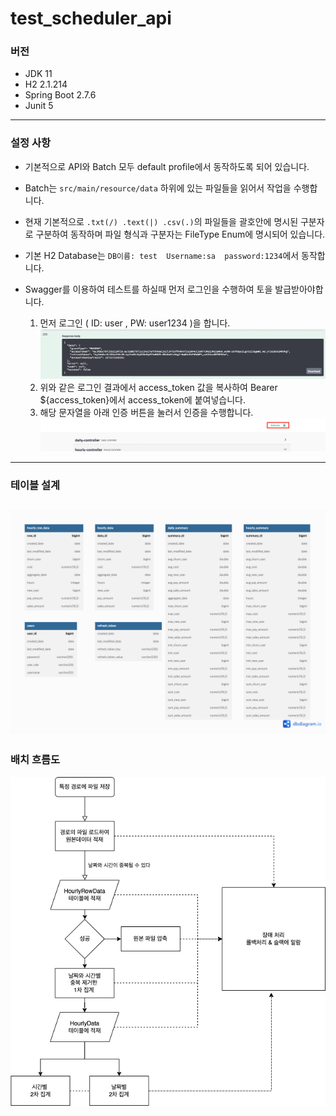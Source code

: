 # test_scheduler_api

### 버전

- JDK 11
- H2 2.1.214
- Spring Boot 2.7.6
- Junit 5

---
### 설정 사항 

- 기본적으로 API와 Batch 모두 default profile에서 동작하도록 되어 있습니다.
  

- Batch는 ```src/main/resource/data``` 하위에 있는 파일들을 읽어서 작업을 수행합니다.
  

- 현재 기본적으로 ```.txt(/) .text(|) .csv(.)```의 파일들을 괄호안에 명시된 구분자로 구분하여 동작하며 
파일 형식과 구분자는 FileType Enum에 명시되어 있습니다.
  

- 기본 H2 Database는 ```DB이름: test  Username:sa  password:1234```에서 동작합니다. 
  

- Swagger를 이용하여 테스트를 하실때 먼저 로그인을 수행하여 토을 발급받아야합니다.
  1. 먼저 로그인 ( ID: user , PW: user1234 )을 합니다.
  ![로그인 결과](img/loginResult.png)
  2. 위와 같은 로그인 결과에서 access_token 값을 복사하여
  Bearer ${access_token}에서 access_token에 붙여넣습니다.
  3. 해당 문자열을 아래 인증 버튼을 눌러서 인증을 수행합니다. 
  ![auth](img/auth.png)
 
---
### 테이블 설계
![테이블 구조](img/db_model.png)
---
### 배치 흐름도 
![!흐름도](img/process.png)



